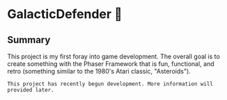 # GalacticDefender :space_invader:

## Summary
This project is my first foray into game development. The overall goal is to create something with the Phaser Framework that is fun,
functional, and retro (something similar to the 1980's Atari classic, "Asteroids").

`This project has recently begun development. More information will provided later.`

